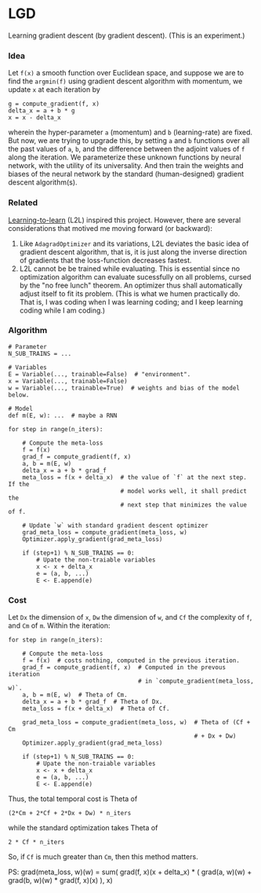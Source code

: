 # LGD
Learning gradient descent (by gradient descent). (This is an experiment.)


### Idea

Let `f(x)` a smooth function over Euclidean space, and suppose we are to find the `argmin(f)` using gradient descent algorithm with momentum, we update `x` at each iteration by

    g = compute_gradient(f, x)
    delta_x = a + b * g
    x = x - delta_x
  
wherein the hyper-parameter `a` (momentum) and `b` (learning-rate) are fixed. But now, we are trying to upgrade this, by setting `a` and `b` functions over all the past values of `a`, `b`, and the difference between the adjoint values of `f` along the iteration. We parameterize these unknown functions by neural network, with the utility of its universality. And then train the weights and biases of the neural network by the standard (human-designed) gradient descent algorithm(s).


### Related

[Learning-to-learn](https://github.com/deepmind/learning-to-learn) (L2L) inspired this project. However, there are several considerations that motived me moving forward (or backward):

1. Like `AdagradOptimizer` and its variations, L2L deviates the basic idea of gradient descent algorithm, that is, it is just along the inverse direction of gradients that the loss-function decreases fastest.
1. L2L cannot be be trained while evaluating. This is essential since no optimization algorithm can evaluate sucessfully on all problems, cursed by the "no free lunch" theorem. An optimizer thus shall automatically adjust itself to fit its problem. (This is what we humen practically do. That is, I was coding when I was learning coding; and I keep learning coding while I am coding.)


### Algorithm

    # Parameter
    N_SUB_TRAINS = ...

    # Variables
    E = Variable(..., trainable=False)  # "environment".
    x = Variable(..., trainable=False)
    w = Variable(..., trainable=True)  # weights and bias of the model below.

    # Model
    def m(E, w): ...  # maybe a RNN

    for step in range(n_iters):

        # Compute the meta-loss
        f = f(x)
        grad_f = compute_gradient(f, x)
        a, b = m(E, w)
        delta_x = a + b * grad_f
        meta_loss = f(x + delta_x)  # the value of `f` at the next step. If the
                                    # model works well, it shall predict the
                                    # next step that minimizes the value of f.

        # Update `w` with standard gradient descent optimizer
        grad_meta_loss = compute_gradient(meta_loss, w)
        Optimizer.apply_gradient(grad_meta_loss)

        if (step+1) % N_SUB_TRAINS == 0:
            # Upate the non-traiable variables
            x <- x + delta_x
            e = (a, b, ...)
            E <- E.append(e)


### Cost

Let `Dx` the dimension of `x`, `Dw` the dimension of `w`, and `Cf` the
complexity of `f`, and `Cm` of `m`. Within the iteration:

    for step in range(n_iters):

        # Compute the meta-loss
        f = f(x)  # costs nothing, computed in the previous iteration.
        grad_f = compute_gradient(f, x)  # Computed in the prevous iteration
                                         # in `compute_gradient(meta_loss, w)`.
        a, b = m(E, w)  # Theta of Cm.
        delta_x = a + b * grad_f  # Theta of Dx.
        meta_loss = f(x + delta_x)  # Theta of Cf.

        grad_meta_loss = compute_gradient(meta_loss, w)  # Theta of (Cf + Cm
                                                         # + Dx + Dw)
        Optimizer.apply_gradient(grad_meta_loss)

        if (step+1) % N_SUB_TRAINS == 0:
            # Upate the non-traiable variables
            x <- x + delta_x
            e = (a, b, ...)
            E <- E.append(e)

Thus, the total temporal cost is Theta of
    
    (2*Cm + 2*Cf + 2*Dx + Dw) * n_iters

while the standard optimization takes Theta of

    2 * Cf * n_iters

So, if `Cf` is much greater than `Cm`, then this method matters.

PS: grad(meta_loss, w)(w) = sum(
        grad(f, x)(x + delta_x) * ( grad(a, w)(w)
            + grad(b, w)(w) * grad(f, x)(x) ),
        x)
